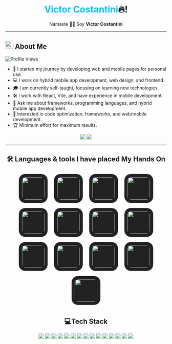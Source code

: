 <h1 align="center">
  <span style="color:#00BFFF;">Victor Costantini</span>🔥!
</h1>

<p align="center">
  Namaste 🧘‍♂️ Soy <b>Victor Costantini</b>
</p>

---

## <img src="https://img.icons8.com/fluency/48/000000/about.png" width="25"/> About Me

![Profile Views](https://komarev.com/ghpvc/?username=vittoriocostantini&label=Profile%20views&color=0e75b6&style=flat)

- 🚀 I started my journey by developing web and mobile pages for personal use.
- 💻 I work on hybrid mobile app development, web design, and frontend.
- 🎓 I am currently self-taught, focusing on learning new technologies.
- 🛠️ I work with React, Vite, and have experience in mobile development.
- 💬 Ask me about frameworks, programming languages, and hybrid mobile app development.
- 🤖 Interested in code optimization, frameworks, and web/mobile development.
- 🏆 Minimum effort for maximum results.


<p align="center">
  <a href="mailto:penav1058@gmail.com"><img src="https://img.shields.io/badge/Email-D14836?style=for-the-badge&logo=gmail&logoColor=white"/></a>
  <a href="www.linkedin.com/in/victor-costantini-017221235"><img src="https://img.shields.io/badge/LinkedIn-0077B5?style=for-the-badge&logo=linkedin&logoColor=white"/></a>
</p>

---

<h2 align="center">🛠️ Languages & tools I have placed My Hands On</h2>

<p align="center">
  <img src="https://skillicons.dev/icons?i=js" width="70" height="70" style="border-radius: 20px; margin: 8px; background: #222; padding: 10px;"/>
  <img src="https://skillicons.dev/icons?i=ts" width="70" height="70" style="border-radius: 20px; margin: 8px; background: #222; padding: 10px;"/>
  <img src="https://skillicons.dev/icons?i=react" width="70" height="70" style="border-radius: 20px; margin: 8px; background: #222; padding: 10px;"/>
  <img src="https://skillicons.dev/icons?i=nodejs" width="70" height="70" style="border-radius: 20px; margin: 8px; background: #222; padding: 10px;"/>
  <img src="https://skillicons.dev/icons?i=html" width="70" height="70" style="border-radius: 20px; margin: 8px; background: #222; padding: 10px;"/>
  <img src="https://skillicons.dev/icons?i=git" width="70" height="70" style="border-radius: 20px; margin: 8px; background: #222; padding: 10px;"/>
  <img src="https://skillicons.dev/icons?i=css" width="70" height="70" style="border-radius: 20px; margin: 8px; background: #222; padding: 10px;"/>
  <img src="https://skillicons.dev/icons?i=firebase" width="70" height="70" style="border-radius: 20px; margin: 8px; background: #222; padding: 10px;"/>
  <img src="https://skillicons.dev/icons?i=notion" width="70" height="70" style="border-radius: 20px; margin: 8px; background: #222; padding: 10px;"/>
  <img src="https://skillicons.dev/icons?i=npm" width="70" height="70" style="border-radius: 20px; margin: 8px; background: #222; padding: 10px;"/>
  <img src="https://skillicons.dev/icons?i=redux" width="70" height="70" style="border-radius: 20px; margin: 8px; background: #222; padding: 10px;"/>
  <img src="https://skillicons.dev/icons?i=tailwind" width="70" height="70" style="border-radius: 20px; margin: 8px; background: #222; padding: 10px;"/>
  <img src="https://skillicons.dev/icons?i=vite" width="70" height="70" style="border-radius: 20px; margin: 8px; background: #222; padding: 10px;"/>




  <!-- Agrega más íconos aquí -->


<h2 align="center">💻Tech Stack</h2>

<p align="center">
  <img src="https://img.shields.io/badge/JavaScript-F7DF1E?style=for-the-badge&logo=javascript&logoColor=black"/>
  <img src="https://img.shields.io/badge/TypeScript-007ACC?style=for-the-badge&logo=typescript&logoColor=white"/>
  <img src="https://img.shields.io/badge/React-20232A?style=for-the-badge&logo=react&logoColor=61DAFB"/>
  <img src="https://img.shields.io/badge/Node.js-339933?style=for-the-badge&logo=nodedotjs&logoColor=white"/>
  <img src="https://img.shields.io/badge/HTML5-E34F26?style=for-the-badge&logo=html5&logoColor=white"/>
  <img src="https://img.shields.io/badge/CSS3-1572B6?style=for-the-badge&logo=css3&logoColor=white"/>
  <img src="https://img.shields.io/badge/Git-F05032?style=for-the-badge&logo=git&logoColor=white"/>
  <img src="https://img.shields.io/badge/GitHub-181717?style=for-the-badge&logo=github&logoColor=white"/>
  <img src="https://img.shields.io/badge/Visual%20Studio-5C2D91?style=for-the-badge&logo=visual-studio&logoColor=white"/>
  <img src="https://img.shields.io/badge/Vite-646CFF?style=for-the-badge&logo=vite&logoColor=white"/>
  <img src="https://img.shields.io/badge/Tailwind_CSS-06B6D4?style=for-the-badge&logo=tailwind-css&logoColor=white"/>
  <img src="https://img.shields.io/badge/Redux-593D88?style=for-the-badge&logo=redux&logoColor=white"/>
  <img src="https://img.shields.io/badge/Ionic-3880FF?style=for-the-badge&logo=ionic&logoColor=white"/>
  <img src="https://img.shields.io/badge/Firebase-FFCA28?style=for-the-badge&logo=firebase&logoColor=white"/>
  <img src="https://img.shields.io/badge/MongoDB-47A248?style=for-the-badge&logo=mongodb&logoColor=white"/>
</p>

